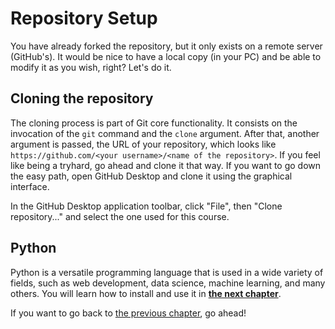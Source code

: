 # Repository Setup

You have already forked the repository, but it only exists on a remote server (GitHub's). It would be nice to have a local copy (in your PC) and be able to modify it as you wish, right? Let's do it.

## Cloning the repository

The cloning process is part of Git core functionality. It consists on the invocation of the `git` command and the `clone` argument. After that, another argument is passed, the URL of your repository, which looks like `https://github.com/<your username>/<name of the repository>`. If you feel like being a tryhard, go ahead and clone it that way. If you want to go down the easy path, open GitHub Desktop and clone it using the graphical interface.

In the GitHub Desktop application toolbar, click "File", then "Clone repository..." and select the one used for this course.

## Python

Python is a versatile programming language that is used in a wide variety of fields, such as web development, data science, machine learning, and many others. You will learn how to install and use it in [**the next chapter**](/docs/python/interpreter/README.md).

If you want to go back to [the previous chapter](./README.md), go ahead!
